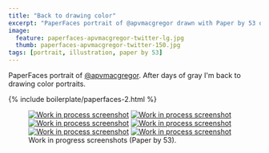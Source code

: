 ```yaml
---
title: "Back to drawing color"
excerpt: "PaperFaces portrait of @apvmacgregor drawn with Paper by 53 on an iPad."
image: 
  feature: paperfaces-apvmacgregor-twitter-lg.jpg
  thumb: paperfaces-apvmacgregor-twitter-150.jpg
tags: [portrait, illustration, paper by 53]
---
```


PaperFaces portrait of [@apvmacgregor](http://twitter.com/apvmacgregor). After days of gray I'm back to drawing color portraits.

{% include boilerplate/paperfaces-2.html %}

<figure class="half">
	<a href="{{ site.url }}/images/paperfaces-apvmacgregor-process-1-lg.jpg"><img src="{{ site.url }}/images/paperfaces-apvmacgregor-process-1-600.jpg" alt="Work in process screenshot"></a>
	<a href="{{ site.url }}/images/paperfaces-apvmacgregor-process-2-lg.jpg"><img src="{{ site.url }}/images/paperfaces-apvmacgregor-process-2-600.jpg" alt="Work in process screenshot"></a>
	<a href="{{ site.url }}/images/paperfaces-apvmacgregor-process-3-lg.jpg"><img src="{{ site.url }}/images/paperfaces-apvmacgregor-process-3-600.jpg" alt="Work in process screenshot"></a>
	<a href="{{ site.url }}/images/paperfaces-apvmacgregor-process-4-lg.jpg"><img src="{{ site.url }}/images/paperfaces-apvmacgregor-process-4-600.jpg" alt="Work in process screenshot"></a>
	<a href="{{ site.url }}/images/paperfaces-apvmacgregor-process-5-lg.jpg"><img src="{{ site.url }}/images/paperfaces-apvmacgregor-process-5-600.jpg" alt="Work in process screenshot"></a>
	<a href="{{ site.url }}/images/paperfaces-apvmacgregor-process-6-lg.jpg"><img src="{{ site.url }}/images/paperfaces-apvmacgregor-process-6-600.jpg" alt="Work in process screenshot"></a>
	<figcaption>Work in progress screenshots (Paper by 53).</figcaption>
</figure>